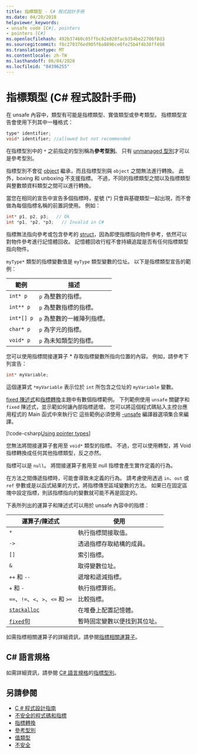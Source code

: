 ```yaml
---
title: 指標類型 - C# 程式設計手冊
ms.date: 04/20/2018
helpviewer_keywords:
- unsafe code [C#], pointers
- pointers [C#]
ms.openlocfilehash: 492b37460c05ffbc82e020facb354be22706f8d3
ms.sourcegitcommit: f8c270376ed905f6a8896ce0fe25b4f4b38ff498
ms.translationtype: MT
ms.contentlocale: zh-TW
ms.lasthandoff: 06/04/2020
ms.locfileid: "84396255"
---
```

# <a name="pointer-types-c-programming-guide"></a>指標類型 (C# 程式設計手冊)

在 unsafe 內容中，類型有可能是指標類型、實值類型或參考類型。 指標類型宣告會使用下列其中一種格式：

``` csharp
type* identifier;
void* identifier; //allowed but not recommended
```

在指標型別中的 `*` 之前指定的型別稱為**參考型別**。 只有 [unmanaged 型別](../../language-reference/builtin-types/unmanaged-types.md)才可以是參考型別。

指標型別不會從 [object](../../language-reference/builtin-types/reference-types.md) 繼承，而且指標型別與 `object` 之間無法進行轉換。 此外，boxing 和 unboxing 不支援指標。 不過，不同的指標類型之間以及指標類型與整數類資料類型之間可以進行轉換。

當您在相同的宣告中宣告多個指標時，星號 (*) 只會與基礎類型一起出現，而不會做為每個指標名稱的前置詞使用。 例如：

```csharp
int* p1, p2, p3;   // Ok
int *p1, *p2, *p3;   // Invalid in C#
```

指標無法指向參考或包含參考的 [struct](../../language-reference/builtin-types/struct.md)，因為即使指標指向物件參考，依然可以對物件參考進行記憶體回收。 記憶體回收行程不會持續追蹤是否有任何指標類型指向物件。

`myType*` 類型的指標變數值是 `myType` 類型變數的位址。 以下是指標類型宣告的範例：

|範例|描述|
|-------------|-----------------|
|`int* p`|`p` 為整數的指標。|
|`int** p`|`p` 為整數指標的指標。|
|`int*[] p`|`p` 為整數的一維陣列指標。|
|`char* p`|`p` 為字元的指標。|
|`void* p`|`p` 為未知類型的指標。|

您可以使用指標間接運算子 * 存取指標變數所指向位置的內容。 例如，請參考下列宣告：

```csharp
int* myVariable;
```

這個運算式 `*myVariable` 表示位於 `int` 所包含之位址的 `myVariable` 變數。

[fixed 陳述式](../../language-reference/keywords/fixed-statement.md)和[指標轉換](./pointer-conversions.md)主題中有數個指標範例。 下列範例使用 `unsafe` 關鍵字和 `fixed` 陳述式，並示範如何讓內部指標遞增。  您可以將這個程式碼貼入主控台應用程式的 Main 函式中來執行它  這些範例必須使用 [-unsafe](../../language-reference/compiler-options/unsafe-compiler-option.md) 編譯器選項集合來編譯。

[!code-csharp[Using pointer types](snippets/FixedKeywordExamples.cs#5)]

您無法將間接運算子套用至 `void*` 類型的指標。 不過，您可以使用轉型，將 Void 指標轉換成任何其他指標類型，反之亦然。

指標可以是 `null`。 將間接運算子套用至 null 指標會產生實作定義的行為。

在方法之間傳遞指標時，可能會導致未定義的行為。 請考慮使用透過 `in`、`out` 或 `ref` 參數或是以函式結果的方式，將指標傳至區域變數的方法。 如果已在固定區塊中設定指標，則該指標指向的變數就可能不再是固定的。

下表所列出的運算子和陳述式可以用於 unsafe 內容中的指標：

|運算子/陳述式|使用|
|-------------------------|---------|
|`*`|執行指標間接取值。|
|`->`|透過指標存取結構的成員。|
|`[]`|索引指標。|
|`&`|取得變數位址。|
|`++` 和 `--`|遞增和遞減指標。|
|`+` 和 `-`|執行指標算術。|
|`==`、`!=`、`<`、`>`、`<=` 和 `>=`|比較指標。|
|[`stackalloc`](../../language-reference/operators/stackalloc.md)|在堆疊上配置記憶體。|
|[`fixed`句](../../language-reference/keywords/fixed-statement.md)|暫時固定變數以便找到其位址。|

如需指標相關運算子的詳細資訊，請參閱[指標相關運算子](../../language-reference/operators/pointer-related-operators.md)。

## <a name="c-language-specification"></a>C# 語言規格

如需詳細資訊，請參閱 [C# 語言規格](~/_csharplang/spec/introduction.md)的[指標型別](~/_csharplang/spec/unsafe-code.md#pointer-types)。

## <a name="see-also"></a>另請參閱

- [C # 程式設計指南](../index.md)
- [不安全的程式碼和指標](index.md)
- [指標轉換](pointer-conversions.md)
- [參考型別](../../language-reference/keywords/reference-types.md)
- [值類型](../../language-reference/builtin-types/value-types.md)
- [不安全](../../language-reference/keywords/unsafe.md)
